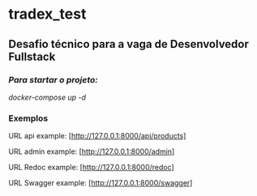 # tradex_test

## Desafio técnico para a vaga de Desenvolvedor Fullstack

### *Para startar o projeto:*
  
  _docker-compose up -d_
  
### Exemplos
URL api example: [http://127.0.0.1:8000/api/products]

URL admin example: [http://127.0.0.1:8000/admin]

URL Redoc example: [http://127.0.0.1:8000/redoc]

URL Swagger example: [http://127.0.0.1:8000/swagger]
